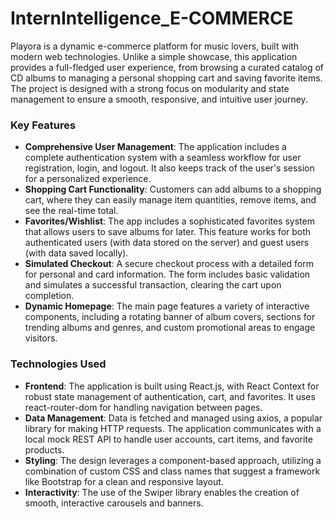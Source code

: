 # InternIntelligence_E-COMMERCE

Playora is a dynamic e-commerce platform for music lovers, built with modern web technologies. Unlike a simple showcase, this application provides a full-fledged user experience, from browsing a curated catalog of CD albums to managing a personal shopping cart and saving favorite items. The project is designed with a strong focus on modularity and state management to ensure a smooth, responsive, and intuitive user journey.

### Key Features
* **Comprehensive User Management**: The application includes a complete authentication system with a seamless workflow for user registration, login, and logout. It also keeps track of the user's session for a personalized experience.
* **Shopping Cart Functionality**: Customers can add albums to a shopping cart, where they can easily manage item quantities, remove items, and see the real-time total.
* **Favorites/Wishlist**: The app includes a sophisticated favorites system that allows users to save albums for later. This feature works for both authenticated users (with data stored on the server) and guest users (with data saved locally).
* **Simulated Checkout**: A secure checkout process with a detailed form for personal and card information. The form includes basic validation and simulates a successful transaction, clearing the cart upon completion.
* **Dynamic Homepage**: The main page features a variety of interactive components, including a rotating banner of album covers, sections for trending albums and genres, and custom promotional areas to engage visitors.

### Technologies Used
* **Frontend**: The application is built using React.js, with React Context for robust state management of authentication, cart, and favorites. It uses react-router-dom for handling navigation between pages.
* **Data Management**: Data is fetched and managed using axios, a popular library for making HTTP requests. The application communicates with a local mock REST API to handle user accounts, cart items, and favorite products.
* **Styling**: The design leverages a component-based approach, utilizing a combination of custom CSS and class names that suggest a framework like Bootstrap for a clean and responsive layout.
* **Interactivity**: The use of the Swiper library enables the creation of smooth, interactive carousels and banners.

